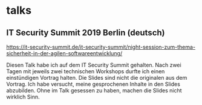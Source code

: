 # talks

## IT Security Summit 2019 Berlin (deutsch)

https://it-security-summit.de/it-security-summit/night-session-zum-thema-sicherheit-in-der-agilen-softwareentwicklung/

Diesen Talk habe ich auf dem IT Security Summit gehalten. Nach zwei Tagen mit jeweils zwei technischen Workshops durfte ich einen einstündigen Vortrag halten.
Die Slides sind nicht die originalen aus dem Vortrag. Ich habe versucht, meine gesprochenen Inhalte in den Slides abzubilden. Ohne im Talk gesessen zu haben, machen die Slides nicht wirklich Sinn.
